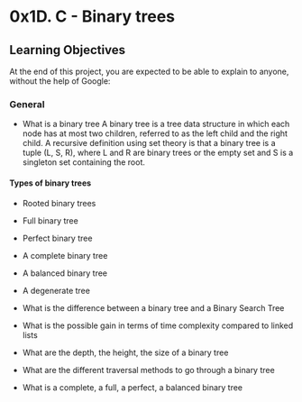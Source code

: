 # 0x1D. C - Binary trees
## Learning Objectives
At the end of this project, you are expected to be able to explain to anyone, without the help of Google:

### General
* What is a binary tree
A binary tree is a tree data structure in which each node has at most two children, referred to as the left child and the right child.
A recursive definition using set theory is that a binary tree is a tuple (L, S, R), where L and R are binary trees or the empty set and S is a singleton set containing the root.

#### Types of binary trees
* Rooted binary trees
* Full binary tree
* Perfect binary tree
* A complete binary tree
* A balanced binary tree
* A degenerate tree

* What is the difference between a binary tree and a Binary Search Tree

* What is the possible gain in terms of time complexity compared to linked lists
* What are the depth, the height, the size of a binary tree
* What are the different traversal methods to go through a binary tree
* What is a complete, a full, a perfect, a balanced binary tree

